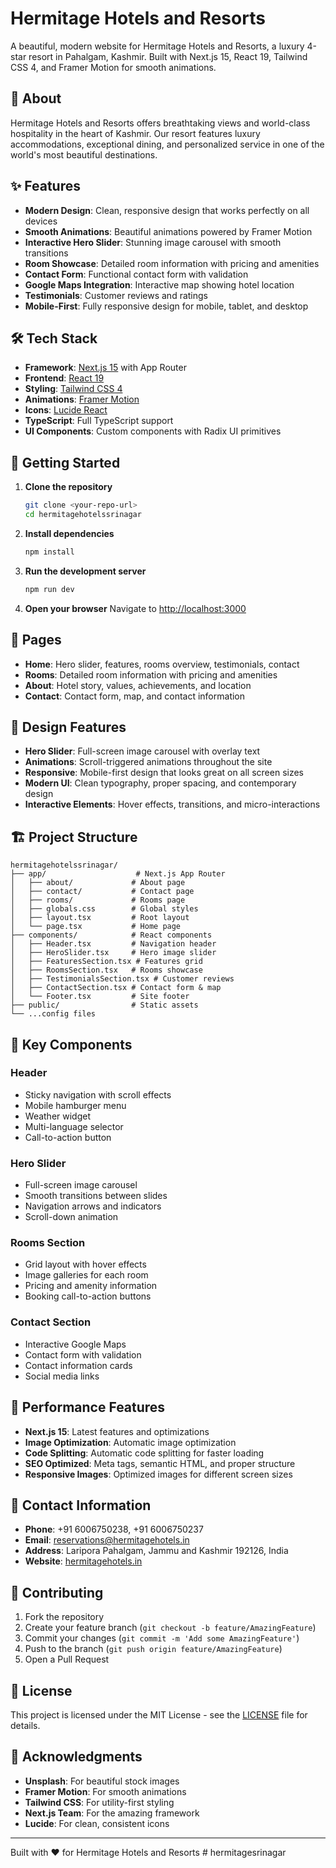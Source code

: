 # Hermitage Hotels and Resorts

A beautiful, modern website for Hermitage Hotels and Resorts, a luxury 4-star resort in Pahalgam, Kashmir. Built with Next.js 15, React 19, Tailwind CSS 4, and Framer Motion for smooth animations.

## 🏨 About

Hermitage Hotels and Resorts offers breathtaking views and world-class hospitality in the heart of Kashmir. Our resort features luxury accommodations, exceptional dining, and personalized service in one of the world's most beautiful destinations.

## ✨ Features

- **Modern Design**: Clean, responsive design that works perfectly on all devices
- **Smooth Animations**: Beautiful animations powered by Framer Motion
- **Interactive Hero Slider**: Stunning image carousel with smooth transitions
- **Room Showcase**: Detailed room information with pricing and amenities
- **Contact Form**: Functional contact form with validation
- **Google Maps Integration**: Interactive map showing hotel location
- **Testimonials**: Customer reviews and ratings
- **Mobile-First**: Fully responsive design for mobile, tablet, and desktop

## 🛠 Tech Stack

- **Framework**: [Next.js 15](https://nextjs.org/) with App Router
- **Frontend**: [React 19](https://react.dev/)
- **Styling**: [Tailwind CSS 4](https://tailwindcss.com/)
- **Animations**: [Framer Motion](https://www.framer.com/motion/)
- **Icons**: [Lucide React](https://lucide.dev/)
- **TypeScript**: Full TypeScript support
- **UI Components**: Custom components with Radix UI primitives

## 🚀 Getting Started

1. **Clone the repository**

   ```bash
   git clone <your-repo-url>
   cd hermitagehotelssrinagar
   ```

2. **Install dependencies**

   ```bash
   npm install
   ```

3. **Run the development server**

   ```bash
   npm run dev
   ```

4. **Open your browser**
   Navigate to [http://localhost:3000](http://localhost:3000)

## 📱 Pages

- **Home**: Hero slider, features, rooms overview, testimonials, contact
- **Rooms**: Detailed room information with pricing and amenities
- **About**: Hotel story, values, achievements, and location
- **Contact**: Contact form, map, and contact information

## 🎨 Design Features

- **Hero Slider**: Full-screen image carousel with overlay text
- **Animations**: Scroll-triggered animations throughout the site
- **Responsive**: Mobile-first design that looks great on all screen sizes
- **Modern UI**: Clean typography, proper spacing, and contemporary design
- **Interactive Elements**: Hover effects, transitions, and micro-interactions

## 🏗 Project Structure

```
hermitagehotelssrinagar/
├── app/                    # Next.js App Router
│   ├── about/             # About page
│   ├── contact/           # Contact page
│   ├── rooms/             # Rooms page
│   ├── globals.css        # Global styles
│   ├── layout.tsx         # Root layout
│   └── page.tsx           # Home page
├── components/            # React components
│   ├── Header.tsx         # Navigation header
│   ├── HeroSlider.tsx     # Hero image slider
│   ├── FeaturesSection.tsx # Features grid
│   ├── RoomsSection.tsx   # Rooms showcase
│   ├── TestimonialsSection.tsx # Customer reviews
│   ├── ContactSection.tsx # Contact form & map
│   └── Footer.tsx         # Site footer
├── public/                # Static assets
└── ...config files
```

## 🎯 Key Components

### Header

- Sticky navigation with scroll effects
- Mobile hamburger menu
- Weather widget
- Multi-language selector
- Call-to-action button

### Hero Slider

- Full-screen image carousel
- Smooth transitions between slides
- Navigation arrows and indicators
- Scroll-down animation

### Rooms Section

- Grid layout with hover effects
- Image galleries for each room
- Pricing and amenity information
- Booking call-to-action buttons

### Contact Section

- Interactive Google Maps
- Contact form with validation
- Contact information cards
- Social media links

## 🌟 Performance Features

- **Next.js 15**: Latest features and optimizations
- **Image Optimization**: Automatic image optimization
- **Code Splitting**: Automatic code splitting for faster loading
- **SEO Optimized**: Meta tags, semantic HTML, and proper structure
- **Responsive Images**: Optimized images for different screen sizes

## 📧 Contact Information

- **Phone**: +91 6006750238, +91 6006750237
- **Email**: reservations@hermitagehotels.in
- **Address**: Laripora Pahalgam, Jammu and Kashmir 192126, India
- **Website**: [hermitagehotels.in](https://hermitagehotels.in)

## 🤝 Contributing

1. Fork the repository
2. Create your feature branch (`git checkout -b feature/AmazingFeature`)
3. Commit your changes (`git commit -m 'Add some AmazingFeature'`)
4. Push to the branch (`git push origin feature/AmazingFeature`)
5. Open a Pull Request

## 📄 License

This project is licensed under the MIT License - see the [LICENSE](LICENSE) file for details.

## 🙏 Acknowledgments

- **Unsplash**: For beautiful stock images
- **Framer Motion**: For smooth animations
- **Tailwind CSS**: For utility-first styling
- **Next.js Team**: For the amazing framework
- **Lucide**: For clean, consistent icons

---

Built with ❤️ for Hermitage Hotels and Resorts
#   h e r m i t a g e s r i n a g a r  
 